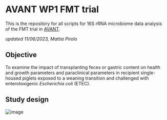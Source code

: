# AVANT WP1 FMT trial
This is the repository for all scripts for 16S rRNA microbiome data analysis of the FMT trial in [AVANT](https://avant-project.eu/).

*updated 11/06/2023, Mattia Pirolo*

## Objective
To examine the impact of transplanting feces or gastric content on health and growth parameters and paraclinical parameters in recipient single-housed piglets exposed to a weaning transition and challenged with enterotoxigenic *Escherichia coli* (ETEC).

## Study design
![image](https://github.com/mpirolo/Pilot-repository-16S/assets/54710620/c3fb1634-d19b-4120-b716-2d2f963cc0e7)
